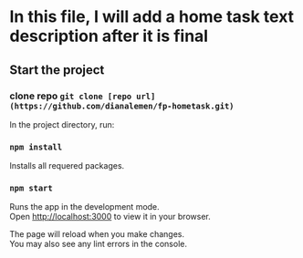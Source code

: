 # In this file, I will add a home task text description after it is final

## Start the project

### clone repo `git clone [repo url](https://github.com/dianalemen/fp-hometask.git)`

In the project directory, run:

### `npm install`

Installs all requered packages.

### `npm start`

Runs the app in the development mode.\
Open [http://localhost:3000](http://localhost:3000) to view it in your browser.

The page will reload when you make changes.\
You may also see any lint errors in the console.
